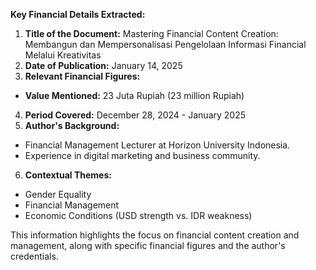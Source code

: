 **Key Financial Details Extracted:**

1. **Title of the Document:** Mastering Financial Content Creation: Membangun dan Mempersonalisasi Pengelolaan Informasi Financial Melalui Kreativitas
2. **Date of Publication:** January 14, 2025
3. **Relevant Financial Figures:**
- **Value Mentioned:** 23 Juta Rupiah (23 million Rupiah)
4. **Period Covered:** December 28, 2024 - January 2025
5. **Author's Background:**
- Financial Management Lecturer at Horizon University Indonesia.
- Experience in digital marketing and business community.
6. **Contextual Themes:**
- Gender Equality
- Financial Management
- Economic Conditions (USD strength vs. IDR weakness)

This information highlights the focus on financial content creation and management, along with specific financial figures and the author's credentials.